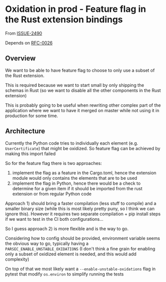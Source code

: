 <!-- Parsec Cloud (https://parsec.cloud) Copyright (c) BUSL-1.1 2016-present Scille SAS -->

# Oxidation in prod - Feature flag in the Rust extension bindings

From [ISSUE-2490](https://github.com/Scille/parsec-cloud/issues/2490)

Depends on [RFC-0026](0026-rust-in-prod-poetry-maturin-based-pyproject.md)

## Overview

We want to be able to have feature flag to choose to only use a subset of the Rust extension.

This is required because we want to start small by only shipping the schemas in Rust (so we want to disable all the other components in the Rust extension)

This is probably going to be useful when rewriting other complex part of the application where we want to have it merged on master while not using it in production for some time.

## Architecture

Currently the Python code tries to individually each element (e.g. `UserCertificate`) that might be oxidized.
So feature flag can be achieved by making this import failed

So for the feature flag there is two approaches:

1) implement the flag as a feature in the Cargo.toml, hence the extension module would only contains the elements that are to be used
2) implement the flag in Python, hence there would be a check to determine for a given item if it should be imported from the rust extension or from regular Python code

Approach 1) should bring a faster compilation (less stuff to compile) and a smaller binary size (while this is most likely pretty puny, so I think we can ignore this). However it requires two separate compilation + pip install steps if we want to test in the CI both configurations...

So I guess approach 2) is more flexible and is the way to go.

Considering how to config should be provided, environment variable seems the obvious way to go, typically having a `PARSEC_ENABLE_UNSTABLE_OXIDATIONS` (I don't think a fine grain for enabling only a subset of oxidized element is needed, and this would add complexity)

On top of that we most likely want a `--enable-unstable-oxidations` flag in pytest that modify `os.environ` to simplify running the tests
